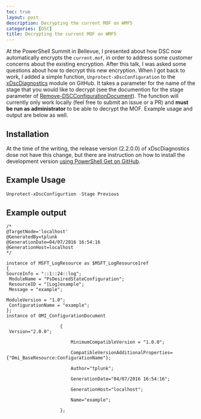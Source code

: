 ```yaml
---
toc: true
layout: post
description: Decrypting the current MOF on WMF5
categories: [DSC]
title: Decrypting the current MOF on WMF5
---
```


At the PowerShell Summit in Bellevue, I presented about how DSC now automatically encrypts the `current.mof`, in order to address some customer concerns about the existing encryption.  After this talk, I was asked some questions about how to decrypt this new encryption.  When I got back to work, I added a simple function, `Unprotect-xDscConfiguration` to the [xDscDiagnostics](https://github.com/PowerShell/xDscDiagnostics) module on GitHub.  It takes a parameter for the name of the stage that you would like to decrypt (see the documention for the stage parameter of [Remove-DSCConfigurationDocument](http://bit.ly/1NkJm9X)).  The function will currently only work locally (feel free to submit an issue or a PR) and **must be run as administrator** to be able to decrypt the MOF.  Example usage and output are below as well.

## Installation
At the time of the writing, the release version (2.2.0.0) of xDscDiagnostics dose not have this change, but there are instruction on how to install the development version [using PowerShell Get on GitHub](https://github.com/PowerShell/DscResources#development-builds).

## Example Usage

```powershell
Unprotect-xDscConfigurtion -Stage Previous
```

## Example output

```mof
/*
@TargetNode='localhost'
@GeneratedBy=tplunk
@GenerationDate=04/07/2016 16:54:16
@GenerationHost=localhost
*/

instance of MSFT_LogResource as $MSFT_LogResource1ref
{
SourceInfo = "::1::24::log";
 ModuleName = "PsDesiredStateConfiguration";
 ResourceID = "[Log]example";
 Message = "example";

ModuleVersion = "1.0";
 ConfigurationName = "example";
};
instance of OMI_ConfigurationDocument

                    {
 Version="2.0.0";

                        MinimumCompatibleVersion = "1.0.0";

                        CompatibleVersionAdditionalProperties= {"Omi_BaseResource:ConfigurationName"};

                        Author="tplunk";

                        GenerationDate="04/07/2016 16:54:16";

                        GenerationHost="localhost";

                        Name="example";

                    };
```